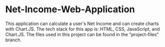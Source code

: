 # Net-Income-Web-Application
This application can calculate a user's Net Income and can create charts with Chart.JS.
The tech stack for this app is: HTML, CSS, JavaScript, and Chart.JS.
The files used in this project can be found in the "project-files" branch.
